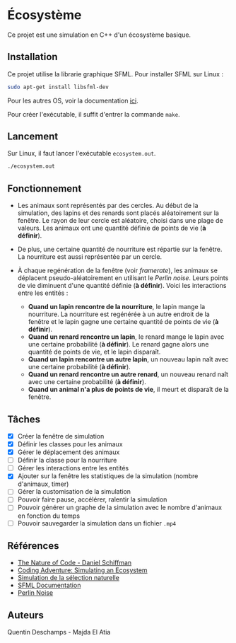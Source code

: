 # Écosystème

Ce projet est une simulation en C++ d'un écosystème basique.

## Installation

Ce projet utilise la librarie graphique SFML.
Pour installer SFML sur Linux :
```bash
sudo apt-get install libsfml-dev
```
Pour les autres OS, voir la documentation [ici](https://www.sfml-dev.org/tutorials/2.5/#getting-started).

Pour créer l'exécutable, il suffit d'entrer la commande `make`.

## Lancement

Sur Linux, il faut lancer l'exécutable `ecosystem.out`.
```bash
./ecosystem.out
```

## Fonctionnement

- Les animaux sont représentés par des cercles. Au début de la simulation, des lapins et des renards sont placés aléatoirement sur la fenêtre. Le rayon de leur cercle est aléatoire, choisi dans une plage de valeurs. Les animaux ont une quantité définie de points de vie (**à définir**).

- De plus, une certaine quantité de nourriture est répartie sur la fenêtre. La nourriture est aussi représentée par un cercle.

- À chaque regénération de la fenêtre (voir *framerate*), les animaux se déplacent pseudo-aléatoirement en utilisant le *Perlin noise*. Leurs points de vie diminuent d'une quantité définie (**à définir**). Voici les interactions entre les entités :

    * **Quand un lapin rencontre de la nourriture**, le lapin mange la nourriture. La nourriture est regénérée à un autre endroit de la fenêtre et le lapin gagne une certaine quantité de points de vie (**à définir**).
    * **Quand un renard rencontre un lapin**, le renard mange le lapin avec une certaine probabilité (**à définir**). Le renard gagne alors une quantité de points de vie, et le lapin disparaît.
    * **Quand un lapin rencontre un autre lapin**, un nouveau lapin naît avec une certaine probabilité (**à définir**).
    * **Quand un renard rencontre un autre renard**, un nouveau renard naît avec une certaine probabilité (**à définir**).
    * **Quand un animal n'a plus de points de vie**, il meurt et disparaît de la fenêtre.

## Tâches

- [x] Créer la fenêtre de simulation
- [x] Définir les classes pour les animaux
- [x] Gérer le déplacement des animaux
- [ ] Définir la classe pour la nourriture
- [ ] Gérer les interactions entre les entités
- [x] Ajouter sur la fenêtre les statistiques de la simulation (nombre d'animaux, timer)
- [ ] Gérer la customisation de la simulation
- [ ] Pouvoir faire pause, accélérer, ralentir la simulation
- [ ] Pouvoir générer un graphe de la simulation avec le nombre d'animaux en fonction du temps
- [ ] Pouvoir sauvegarder la simulation dans un fichier `.mp4`

## Références

- [The Nature of Code - Daniel Schiffman](https://natureofcode.com/book/chapter-9-the-evolution-of-code/#913-ecosystem-simulation)
- [Coding Adventure: Simulating an Ecosystem](https://www.youtube.com/watch?v=r_It_X7v-1E)
- [Simulation de la sélection naturelle](https://www.youtube.com/watch?v=0ZGbIKd0XrM)
- [SFML Documentation](https://www.sfml-dev.org/documentation/2.5.1/index.php)
- [Perlin Noise](https://en.wikipedia.org/wiki/Perlin_noise)

## Auteurs

Quentin Deschamps - Majda El Atia
